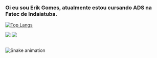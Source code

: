 ### Oi eu sou Erik Gomes, atualmente estou cursando ADS na Fatec de Indaiatuba.  

  [![Top Langs](https://github-readme-stats.vercel.app/api/top-langs/?username=Erik-Gomes&layout=compact&theme=dark)](https://github.com/Erik-Gomes/github-readme-stats)
  
<div> 

 <a href = "mailto:gomeserik35@gmail.com"><img src="https://img.shields.io/badge/-Gmail-%23333?style=for-the-badge&logo=gmail&logoColor=white" target="_blank"></a>
 <a href="https://www.cloudskillsboost.google/public_profiles/e8840cea-2cdd-4afa-90dc-78258d0264f0"><img aling="center" src="https://img.shields.io/badge/Google_Cloud-4285F4?style=for-the-badge&logo=google-cloud&logoColor=white"></a>

</div>

##

<div>
  
  ![Snake animation](https://github.com/Erik-Gomes/Erik-Gomes/blob/output/github-contribution-grid-snake.svg)  
  
</div>


